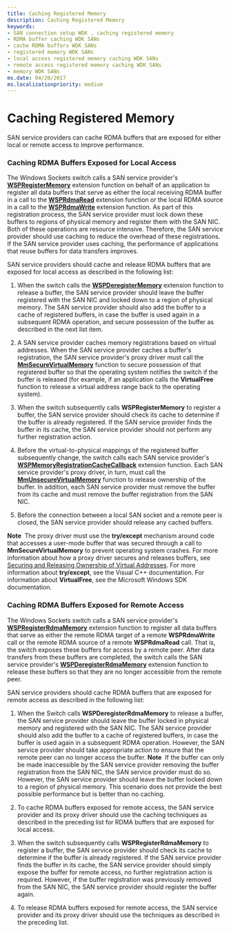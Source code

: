 ```yaml
---
title: Caching Registered Memory
description: Caching Registered Memory
keywords:
- SAN connection setup WDK , caching registered memory
- RDMA buffer caching WDK SANs
- cache RDMA buffers WDK SANs
- registered memory WDK SANs
- local access registered memory caching WDK SANs
- remote access registered memory caching WDK SANs
- memory WDK SANs
ms.date: 04/20/2017
ms.localizationpriority: medium
---
```


# Caching Registered Memory





SAN service providers can cache RDMA buffers that are exposed for either local or remote access to improve performance.

### Caching RDMA Buffers Exposed for Local Access

The Windows Sockets switch calls a SAN service provider's [**WSPRegisterMemory**](/previous-versions/windows/hardware/network/ff566311(v=vs.85)) extension function on behalf of an application to register all data buffers that serve as either the local receiving RDMA buffer in a call to the [**WSPRdmaRead**](/previous-versions/windows/hardware/network/ff566304(v=vs.85)) extension function or the local RDMA source in a call to the [**WSPRdmaWrite**](/previous-versions/windows/hardware/network/ff566306(v=vs.85)) extension function. As part of this registration process, the SAN service provider must lock down these buffers to regions of physical memory and register them with the SAN NIC. Both of these operations are resource intensive. Therefore, the SAN service provider should use caching to reduce the overhead of these registrations. If the SAN service provider uses caching, the performance of applications that reuse buffers for data transfers improves.

SAN service providers should cache and release RDMA buffers that are exposed for local access as described in the following list:

1.  When the switch calls the [**WSPDeregisterMemory**](/previous-versions/windows/hardware/network/ff566279(v=vs.85)) extension function to release a buffer, the SAN service provider should leave the buffer registered with the SAN NIC and locked down to a region of physical memory. The SAN service provider should also add the buffer to a cache of registered buffers, in case the buffer is used again in a subsequent RDMA operation, and secure possession of the buffer as described in the next list item.

2.  A SAN service provider caches memory registrations based on virtual addresses. When the SAN service provider caches a buffer's registration, the SAN service provider's proxy driver must call the [**MmSecureVirtualMemory**](/windows-hardware/drivers/ddi/ntddk/nf-ntddk-mmsecurevirtualmemory) function to secure possession of that registered buffer so that the operating system notifies the switch if the buffer is released (for example, if an application calls the **VirtualFree** function to release a virtual address range back to the operating system).

3.  When the switch subsequently calls **WSPRegisterMemory** to register a buffer, the SAN service provider should check its cache to determine if the buffer is already registered. If the SAN service provider finds the buffer in its cache, the SAN service provider should not perform any further registration action.

4.  Before the virtual-to-physical mappings of the registered buffer subsequently change, the switch calls each SAN service provider's [**WSPMemoryRegistrationCacheCallback**](/previous-versions/windows/hardware/network/ff566299(v=vs.85)) extension function. Each SAN service provider's proxy driver, in turn, must call the [**MmUnsecureVirtualMemory**](/windows-hardware/drivers/ddi/ntddk/nf-ntddk-mmunsecurevirtualmemory) function to release ownership of the buffer. In addition, each SAN service provider must remove the buffer from its cache and must remove the buffer registration from the SAN NIC.

5.  Before the connection between a local SAN socket and a remote peer is closed, the SAN service provider should release any cached buffers.

**Note**  The proxy driver must use the **try/except** mechanism around code that accesses a user-mode buffer that was secured through a call to **MmSecureVirtualMemory** to prevent operating system crashes. For more information about how a proxy driver secures and releases buffers, see [Securing and Releasing Ownership of Virtual Addresses](securing-and-releasing-ownership-of-virtual-addresses.md). For more information about **try/except**, see the Visual C++ documentation. For information about **VirtualFree**, see the Microsoft Windows SDK documentation.

 

### Caching RDMA Buffers Exposed for Remote Access

The Windows Sockets switch calls a SAN service provider's [**WSPRegisterRdmaMemory**](/previous-versions/windows/hardware/network/ff566313(v=vs.85)) extension function to register all data buffers that serve as either the remote RDMA target of a remote **WSPRdmaWrite** call or the remote RDMA source of a remote **WSPRdmaRead** call. That is, the switch exposes these buffers for access by a remote peer. After data transfers from these buffers are completed, the switch calls the SAN service provider's [**WSPDeregisterRdmaMemory**](/previous-versions/windows/hardware/network/ff566281(v=vs.85)) extension function to release these buffers so that they are no longer accessible from the remote peer.

SAN service providers should cache RDMA buffers that are exposed for remote access as described in the following list:

1.  When the Switch calls **WSPDeregisterRdmaMemory** to release a buffer, the SAN service provider should leave the buffer locked in physical memory and registered with the SAN NIC. The SAN service provider should also add the buffer to a cache of registered buffers, in case the buffer is used again in a subsequent RDMA operation. However, the SAN service provider should take appropriate action to ensure that the remote peer can no longer access the buffer.
    **Note**  If the buffer can only be made inaccessible by the SAN service provider removing the buffer registration from the SAN NIC, the SAN service provider must do so. However, the SAN service provider should leave the buffer locked down to a region of physical memory. This scenario does not provide the best possible performance but is better than no caching.

     

2.  To cache RDMA buffers exposed for remote access, the SAN service provider and its proxy driver should use the caching techniques as described in the preceding list for RDMA buffers that are exposed for local access.

3.  When the switch subsequently calls **WSPRegisterRdmaMemory** to register a buffer, the SAN service provider should check its cache to determine if the buffer is already registered. If the SAN service provider finds the buffer in its cache, the SAN service provider should simply expose the buffer for remote access, no further registration action is required. However, if the buffer registration was previously removed from the SAN NIC, the SAN service provider should register the buffer again.

4.  To release RDMA buffers exposed for remote access, the SAN service provider and its proxy driver should use the techniques as described in the preceding list.

 

